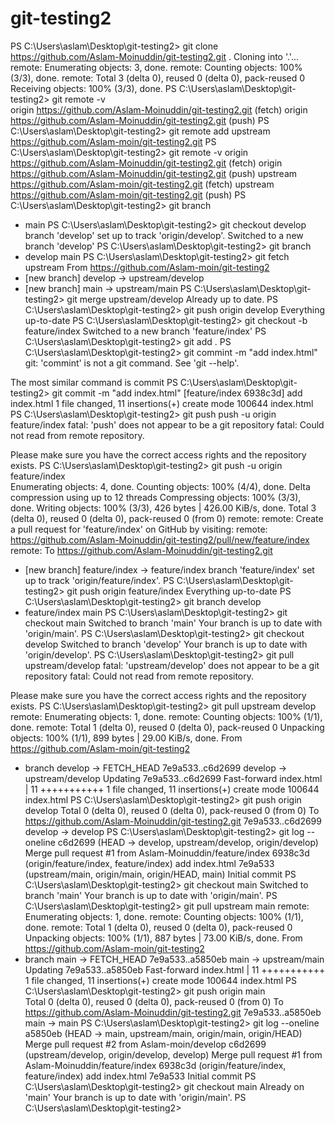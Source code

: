 # git-testing2
PS C:\Users\aslam\Desktop\git-testing2> git clone https://github.com/Aslam-Moinuddin/git-testing2.git .
Cloning into '.'...
remote: Enumerating objects: 3, done.
remote: Counting objects: 100% (3/3), done.
remote: Total 3 (delta 0), reused 0 (delta 0), pack-reused 0
Receiving objects: 100% (3/3), done.
PS C:\Users\aslam\Desktop\git-testing2> git remote -v  
origin  https://github.com/Aslam-Moinuddin/git-testing2.git (fetch)
origin  https://github.com/Aslam-Moinuddin/git-testing2.git (push)
PS C:\Users\aslam\Desktop\git-testing2> git remote add upstream https://github.com/Aslam-moin/git-testing2.git
PS C:\Users\aslam\Desktop\git-testing2> git remote -v
origin  https://github.com/Aslam-Moinuddin/git-testing2.git (fetch)
origin  https://github.com/Aslam-Moinuddin/git-testing2.git (push)
upstream        https://github.com/Aslam-moin/git-testing2.git (fetch)
upstream        https://github.com/Aslam-moin/git-testing2.git (push)
PS C:\Users\aslam\Desktop\git-testing2> git branch
* main
PS C:\Users\aslam\Desktop\git-testing2> git checkout develop
branch 'develop' set up to track 'origin/develop'.
Switched to a new branch 'develop'
PS C:\Users\aslam\Desktop\git-testing2> git branch
* develop
  main
PS C:\Users\aslam\Desktop\git-testing2> git fetch upstream 
From https://github.com/Aslam-moin/git-testing2
 * [new branch]      develop    -> upstream/develop
 * [new branch]      main       -> upstream/main
PS C:\Users\aslam\Desktop\git-testing2> git merge upstream/develop
Already up to date.
PS C:\Users\aslam\Desktop\git-testing2> git push origin develop
Everything up-to-date
PS C:\Users\aslam\Desktop\git-testing2> git checkout -b feature/index
Switched to a new branch 'feature/index'
PS C:\Users\aslam\Desktop\git-testing2> git add .
PS C:\Users\aslam\Desktop\git-testing2> git commint -m "add index.html"
git: 'commint' is not a git command. See 'git --help'.

The most similar command is
        commit
PS C:\Users\aslam\Desktop\git-testing2> git commit -m "add index.html" 
[feature/index 6938c3d] add index.html
 1 file changed, 11 insertions(+)
 create mode 100644 index.html
PS C:\Users\aslam\Desktop\git-testing2> git push push -u origin feature/index
fatal: 'push' does not appear to be a git repository
fatal: Could not read from remote repository.

Please make sure you have the correct access rights
and the repository exists.
PS C:\Users\aslam\Desktop\git-testing2> git push -u origin feature/index     
Enumerating objects: 4, done.
Counting objects: 100% (4/4), done.
Delta compression using up to 12 threads
Compressing objects: 100% (3/3), done.
Writing objects: 100% (3/3), 426 bytes | 426.00 KiB/s, done.
Total 3 (delta 0), reused 0 (delta 0), pack-reused 0 (from 0)
remote: 
remote: Create a pull request for 'feature/index' on GitHub by visiting:
remote:      https://github.com/Aslam-Moinuddin/git-testing2/pull/new/feature/index
remote:
To https://github.com/Aslam-Moinuddin/git-testing2.git
 * [new branch]      feature/index -> feature/index
branch 'feature/index' set up to track 'origin/feature/index'.
PS C:\Users\aslam\Desktop\git-testing2> git push origin feature/index
Everything up-to-date
PS C:\Users\aslam\Desktop\git-testing2> git branch
  develop
* feature/index
  main
PS C:\Users\aslam\Desktop\git-testing2> git checkout main
Switched to branch 'main'
Your branch is up to date with 'origin/main'.
PS C:\Users\aslam\Desktop\git-testing2> git checkout develop
Switched to branch 'develop'
Your branch is up to date with 'origin/develop'.
PS C:\Users\aslam\Desktop\git-testing2> git pull upstream/develop
fatal: 'upstream/develop' does not appear to be a git repository
fatal: Could not read from remote repository.

Please make sure you have the correct access rights
and the repository exists.
PS C:\Users\aslam\Desktop\git-testing2> git pull upstream develop
remote: Enumerating objects: 1, done.
remote: Counting objects: 100% (1/1), done.
remote: Total 1 (delta 0), reused 0 (delta 0), pack-reused 0
Unpacking objects: 100% (1/1), 899 bytes | 29.00 KiB/s, done.
From https://github.com/Aslam-moin/git-testing2
 * branch            develop    -> FETCH_HEAD
   7e9a533..c6d2699  develop    -> upstream/develop
Updating 7e9a533..c6d2699
Fast-forward
 index.html | 11 +++++++++++
 1 file changed, 11 insertions(+)
 create mode 100644 index.html
PS C:\Users\aslam\Desktop\git-testing2> git push origin develop
Total 0 (delta 0), reused 0 (delta 0), pack-reused 0 (from 0)
To https://github.com/Aslam-Moinuddin/git-testing2.git
   7e9a533..c6d2699  develop -> develop
PS C:\Users\aslam\Desktop\git-testing2> git log --oneline
c6d2699 (HEAD -> develop, upstream/develop, origin/develop) Merge pull request #1 from Aslam-Moinuddin/feature/index
6938c3d (origin/feature/index, feature/index) add index.html
7e9a533 (upstream/main, origin/main, origin/HEAD, main) Initial commit
PS C:\Users\aslam\Desktop\git-testing2> git checkout main
Switched to branch 'main'
Your branch is up to date with 'origin/main'.
PS C:\Users\aslam\Desktop\git-testing2> git pull upstream main
remote: Enumerating objects: 1, done.
remote: Counting objects: 100% (1/1), done.
remote: Total 1 (delta 0), reused 0 (delta 0), pack-reused 0
Unpacking objects: 100% (1/1), 887 bytes | 73.00 KiB/s, done.
From https://github.com/Aslam-moin/git-testing2
 * branch            main       -> FETCH_HEAD
   7e9a533..a5850eb  main       -> upstream/main
Updating 7e9a533..a5850eb
Fast-forward
 index.html | 11 +++++++++++
 1 file changed, 11 insertions(+)
 create mode 100644 index.html
PS C:\Users\aslam\Desktop\git-testing2> git push origin main   
Total 0 (delta 0), reused 0 (delta 0), pack-reused 0 (from 0)
To https://github.com/Aslam-Moinuddin/git-testing2.git
   7e9a533..a5850eb  main -> main
PS C:\Users\aslam\Desktop\git-testing2> git log --oneline
a5850eb (HEAD -> main, upstream/main, origin/main, origin/HEAD) Merge pull request #2 from Aslam-moin/develop
c6d2699 (upstream/develop, origin/develop, develop) Merge pull request #1 from Aslam-Moinuddin/feature/index
6938c3d (origin/feature/index, feature/index) add index.html
7e9a533 Initial commit
PS C:\Users\aslam\Desktop\git-testing2> git checkout main
Already on 'main'
Your branch is up to date with 'origin/main'.
PS C:\Users\aslam\Desktop\git-testing2> 